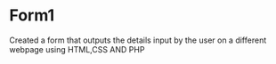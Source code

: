 # Form1
Created a form that outputs the details input by the user on a different webpage using HTML,CSS AND PHP
